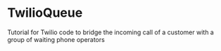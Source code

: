 # TwilioQueue
Tutorial for Twilio code to bridge the incoming call of a customer with a group of waiting phone operators
